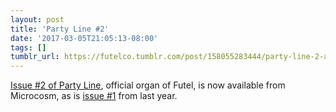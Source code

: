 ```yaml
---
layout: post
title: 'Party Line #2'
date: '2017-03-05T21:05:13-08:00'
tags: []
tumblr_url: https://futelco.tumblr.com/post/158055283444/party-line-2-available
---
```

[Issue #2 of Party Line](https://microcosmpublishing.com/catalog/zines/8067), official organ of Futel, is now available from Microcosm,&nbsp;as is [issue #1](https://microcosmpublishing.com/catalog/zines/8068) from last year.

